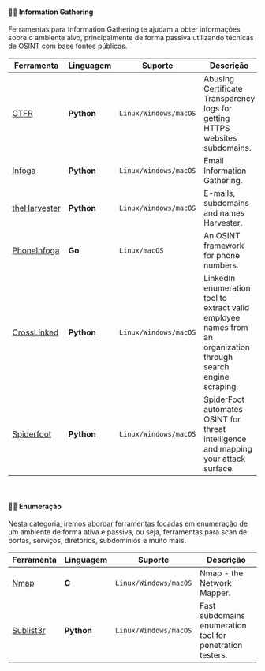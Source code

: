 #### :male_detective: Information Gathering

Ferramentas para Information Gathering te ajudam a obter informações sobre o ambiente alvo, principalmente de forma passiva utilizando técnicas de OSINT com base fontes públicas.

| Ferramenta        | Linguagem           | Suporte  | Descrição    |
| ----------- |-------------------------|----------|----------------|
| [CTFR](https://github.com/UnaPibaGeek/ctfr)      | **Python** | `Linux/Windows/macOS` | Abusing Certificate Transparency logs for getting HTTPS websites subdomains. |
| [Infoga](https://github.com/m4ll0k/Infoga)      | **Python** | `Linux/Windows/macOS` | Email Information Gathering. |
| [theHarvester](https://github.com/laramies/theHarvester)      | **Python** | `Linux/Windows/macOS` | E-mails, subdomains and names Harvester. |
| [PhoneInfoga](https://github.com/sundowndev/PhoneInfoga)      | **Go** | `Linux/macOS` | An OSINT framework for phone numbers. |
| [CrossLinked](https://github.com/m8sec/CrossLinked)      | **Python** | `Linux/Windows/macOS` | LinkedIn enumeration tool to extract valid employee names from an organization through search engine scraping. |
| [Spiderfoot](https://github.com/smicallef/spiderfoot)      | **Python** | `Linux/Windows/macOS` | SpiderFoot automates OSINT for threat intelligence and mapping your attack surface. |

<br>

#### :male_detective: Enumeração

Nesta categoria, iremos abordar ferramentas focadas em enumeração de um ambiente de forma ativa e passiva, ou seja, ferramentas para scan de portas, serviços, diretórios, subdomínios e muito mais.

| Ferramenta        | Linguagem           | Suporte  | Descrição    |
| ----------- |-------------------------|----------|----------------|
| [Nmap](https://github.com/nmap/nmap)      | **C** | `Linux/Windows/macOS` | Nmap - the Network Mapper. |
| [Sublist3r](https://github.com/aboul3la/Sublist3r)      | **Python** | `Linux/Windows/macOS` | Fast subdomains enumeration tool for penetration testers. |
